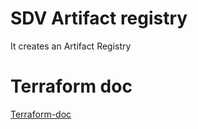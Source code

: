 # SDV Artifact registry

It creates an Artifact Registry

# Terraform doc

[Terraform-doc](terraform-doc.md)
